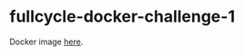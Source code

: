 # fullcycle-docker-challenge-1

Docker image [here](https://hub.docker.com/r/nicolasanelli/fullcycle).
